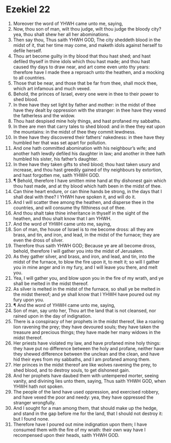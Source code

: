 ﻿# Ezekiel 22
1. Moreover the word of YHWH came unto me, saying, 
2. Now, thou son of man, wilt thou judge, wilt thou judge the bloody city? yea, thou shalt shew her all her abominations. 
3. Then say thou, Thus saith YHWH GOD, The city sheddeth blood in the midst of it, that her time may come, and maketh idols against herself to defile herself. 
4. Thou art become guilty in thy blood that thou hast shed; and hast defiled thyself in thine idols which thou hast made; and thou hast caused thy days to draw near, and art come even unto thy years: therefore have I made thee a reproach unto the heathen, and a mocking to all countries. 
5. Those that be near, and those that be far from thee, shall mock thee, which art infamous and much vexed. 
6. Behold, the princes of Israel, every one were in thee to their power to shed blood. 
7. In thee have they set light by father and mother: in the midst of thee have they dealt by oppression with the stranger: in thee have they vexed the fatherless and the widow. 
8. Thou hast despised mine holy things, and hast profaned my sabbaths. 
9. In thee are men that carry tales to shed blood: and in thee they eat upon the mountains: in the midst of thee they commit lewdness. 
10. In thee have they discovered their fathers’ nakedness: in thee have they humbled her that was set apart for pollution. 
11. And one hath committed abomination with his neighbour’s wife; and another hath lewdly defiled his daughter in law; and another in thee hath humbled his sister, his father’s daughter. 
12. In thee have they taken gifts to shed blood; thou hast taken usury and increase, and thou hast greedily gained of thy neighbours by extortion, and hast forgotten me, saith YHWH GOD. 
13. ¶ Behold, therefore I have smitten mine hand at thy dishonest gain which thou hast made, and at thy blood which hath been in the midst of thee. 
14. Can thine heart endure, or can thine hands be strong, in the days that I shall deal with thee? I YHWH have spoken it, and will do it. 
15. And I will scatter thee among the heathen, and disperse thee in the countries, and will consume thy filthiness out of thee. 
16. And thou shalt take thine inheritance in thyself in the sight of the heathen, and thou shalt know that I am YHWH. 
17. And the word of YHWH came unto me, saying, 
18. Son of man, the house of Israel is to me become dross: all they are brass, and tin, and iron, and lead, in the midst of the furnace; they are even the dross of silver. 
19. Therefore thus saith YHWH GOD; Because ye are all become dross, behold, therefore I will gather you into the midst of Jerusalem. 
20. As they gather silver, and brass, and iron, and lead, and tin, into the midst of the furnace, to blow the fire upon it, to melt it; so will I gather you in mine anger and in my fury, and I will leave you there, and melt you. 
21. Yea, I will gather you, and blow upon you in the fire of my wrath, and ye shall be melted in the midst thereof. 
22. As silver is melted in the midst of the furnace, so shall ye be melted in the midst thereof; and ye shall know that I YHWH have poured out my fury upon you. 
23. ¶ And the word of YHWH came unto me, saying, 
24. Son of man, say unto her, Thou art the land that is not cleansed, nor rained upon in the day of indignation. 
25. There is a conspiracy of her prophets in the midst thereof, like a roaring lion ravening the prey; they have devoured souls; they have taken the treasure and precious things; they have made her many widows in the midst thereof. 
26. Her priests have violated my law, and have profaned mine holy things: they have put no difference between the holy and profane, neither have they shewed difference between the unclean and the clean, and have hid their eyes from my sabbaths, and I am profaned among them. 
27. Her princes in the midst thereof are like wolves ravening the prey, to shed blood, and to destroy souls, to get dishonest gain. 
28. And her prophets have daubed them with untempered morter, seeing vanity, and divining lies unto them, saying, Thus saith YHWH GOD, when YHWH hath not spoken. 
29. The people of the land have used oppression, and exercised robbery, and have vexed the poor and needy: yea, they have oppressed the stranger wrongfully. 
30. And I sought for a man among them, that should make up the hedge, and stand in the gap before me for the land, that I should not destroy it: but I found none. 
31. Therefore have I poured out mine indignation upon them; I have consumed them with the fire of my wrath: their own way have I recompensed upon their heads, saith YHWH GOD. 
